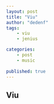 ```yaml
---
layout: post
title: "Viu"
author: "dedenf"
tags:
    - viu
    - jenius

categories: 
    - post
    - music
    
published: true
---
```


## Viu